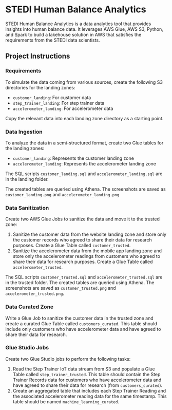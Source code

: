 
# STEDI Human Balance Analytics

STEDI Human Balance Analytics is a data analytics tool that provides insights into human balance data. It leverages AWS Glue, AWS S3, Python, and Spark to build a lakehouse solution in AWS that satisfies the requirements from the STEDI data scientists.

## Project Instructions

### Requirements

To simulate the data coming from various sources, create the following S3 directories for the landing zones:

-   `customer_landing`: For customer data
-   `step_trainer_landing`: For step trainer data
-   `accelerometer_landing`: For accelerometer data

Copy the relevant data into each landing zone directory as a starting point.

### Data Ingestion

To analyze the data in a semi-structured format, create two Glue tables for the landing zones:

-   `customer_landing`: Represents the customer landing zone
-   `accelerometer_landing`: Represents the accelerometer landing zone

The SQL scripts `customer_landing.sql` and `accelerometer_landing.sql` are in the landing folder.

The created tables are queried using Athena. The screenshots are saved as `customer_landing.png` and `accelerometer_landing.png`.

### Data Sanitization

Create two AWS Glue Jobs to sanitize the data and move it to the trusted zone:

1.  Sanitize the customer data from the website landing zone and store only the customer records who agreed to share their data for research purposes. Create a Glue Table called `customer_trusted`.
2.  Sanitize the accelerometer data from the mobile app landing zone and store only the accelerometer readings from customers who agreed to share their data for research purposes. Create a Glue Table called `accelerometer_trusted`.

The SQL scripts `customer_trusted.sql` and `accelerometer_trusted.sql` are in the trusted folder. The created tables are queried using Athena.
The screenshots are saved as `customer_trusted.png` and `accelerometer_trusted.png`.

### Data Curated Zone

Write a Glue Job to sanitize the customer data in the trusted zone and create a curated Glue Table called `customers_curated`. This table should include only customers who have accelerometer data and have agreed to share their data for research.

### Glue Studio Jobs

Create two Glue Studio jobs to perform the following tasks:

1.  Read the Step Trainer IoT data stream from S3 and populate a Glue Table called `step_trainer_trusted`. This table should contain the Step Trainer Records data for customers who have accelerometer data and have agreed to share their data for research (from `customers_curated`).
2.  Create an aggregated table that includes each Step Trainer Reading and the associated accelerometer reading data for the same timestamp. This table should be named `machine_learning_curated`.